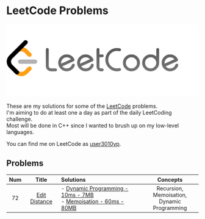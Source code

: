 # LeetCode Problems

![LeetCode Logo](LeetCode.png)

These are my solutions for some of the [LeetCode](https://leetcode.com/) problems.  
I'm aiming to do at least one a day as part of the daily LeetCoding challenge.  
Most will be done in C++ since I wanted to brush up on my low-level languages.  

You can find me on LeetCode as [user3010yp](https://leetcode.com/user3010Yp/).

## Problems
| Num |      Title      |  Solutions  | Concepts |
|:---:|:---------------:|:------------|:--------:|
|  72 |  [Edit Distance](https://leetcode.com/problems/edit-distance) | - [Dynamic Programming - 10ms - 7MB](72-Edit_Distance--Dynamic_Programming.cpp)<br>- [Memoisation - 60ms - 80MB](72-Edit_Distance--Memoisation.cpp) | Recursion, Memoisation,<br>Dynamic Programming |